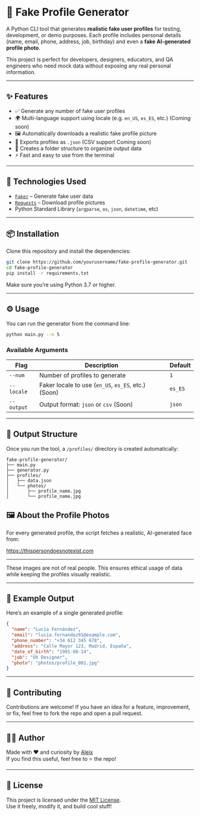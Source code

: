 # 🧪 Fake Profile Generator

A Python CLI tool that generates **realistic fake user profiles** for testing, development, or demo purposes. Each profile includes personal details (name, email, phone, address, job, birthday) and even a **fake AI-generated profile photo**.

This project is perfect for developers, designers, educators, and QA engineers who need mock data without exposing any real personal information.

---

## ✨ Features

- ✅ Generate any number of fake user profiles
- 🌍 Multi-language support using locale (e.g. `en_US`, `es_ES`, etc.) (Coming soon)
- 🖼️ Automatically downloads a realistic fake profile picture
- 💾 Exports profiles as `.json` (CSV support Coming soon)
- 📁 Creates a folder structure to organize output data
- ⚡ Fast and easy to use from the terminal

---

## 🧰 Technologies Used

- [`Faker`](https://faker.readthedocs.io/) – Generate fake user data
- [`Requests`](https://docs.python-requests.org/) – Download profile pictures
- Python Standard Library (`argparse`, `os`, `json`, `datetime`, etc)

---

## 📦 Installation

Clone this repository and install the dependencies:

```bash
git clone https://github.com/yourusername/fake-profile-generator.git
cd fake-profile-generator
pip install -r requirements.txt
```

Make sure you’re using Python 3.7 or higher.

---

## ⚙️ Usage

You can run the generator from the command line:

```bash
python main.py --n 5
```

### Available Arguments

| Flag         | Description                                             | Default   |
|--------------|---------------------------------------------------------|-----------|
| `--num`      | Number of profiles to generate                          | `1`       |
| `--locale`   | Faker locale to use (`en_US`, `es_ES`, etc.) (Soon)     | `es_ES`   |
| `--output`   | Output format: `json` or `csv` (Soon)                   | `json`    |

---

## 📁 Output Structure

Once you run the tool, a `/profiles/` directory is created automatically:

```
fake-profile-generator/
├── main.py
├── generator.py
├── profiles/
│   ├── data.json
│   └── photos/
│       ├── profile_name.jpg
│       └── profile_name.jpg
```
## 🖼️ About the Profile Photos

For every generated profile, the script fetches a realistic, AI-generated face from:

https://thispersondoesnotexist.com

---

These images are not of real people. This ensures ethical usage of data while keeping the profiles visually realistic.

---

## 🧪 Example Output

Here’s an example of a single generated profile:

```json
{
  "name": "Lucía Fernández",
  "email": "lucia.fernandez91@example.com",
  "phone_number": "+34 612 345 678",
  "address": "Calle Mayor 123, Madrid, España",
  "date_of_birth": "1991-08-14",
  "job": "UX Designer",
  "photo": "photos/profile_001.jpg"
}
```

---

## 🤝 Contributing

Contributions are welcome! If you have an idea for a feature, improvement, or fix, feel free to fork the repo and open a pull request.

---

## 🧑‍💻 Author

Made with ❤️ and curiosity by [Aleix](https://github.com/aleixbermudez)  
If you find this useful, feel free to ⭐️ the repo!

---

## 📄 License

This project is licensed under the [MIT License](LICENSE).  
Use it freely, modify it, and build cool stuff!
